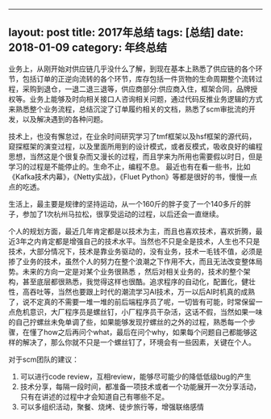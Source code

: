 
---
layout: post
title: 2017年总结
tags: [总结]
date: 2018-01-09
category: 年终总结
---

业务上，从刚开始对供应链几乎没什么了解，到现在基本上熟悉了供应链的各个环节，包括订单的正逆向流转的各个环节，库存包括一件货物的生命周期整个流转过程，采购到退仓，一退二退三退等，供应商部分:供应商入住，框架合同，品牌授权等。业务上能够及时向相关接口人咨询相关问题，通过代码反推业务逻辑的方式来熟悉整个业务流程，总结沉淀了订单履约相关的文档，熟悉了scm审批流的开发，以及解决遇到的各种问题。

技术上，也没有懈怠过，在业余时间研究学习了tmf框架以及hsf框架的源代码，窥探框架的演变过程，以及里面所用到的设计模式，或者反模式，吸收良好的编程思想，当然这是个很复杂而又漫长的过程，而且学来为所用也需要假以时日，但是学习的过程是不能停止的。生命不止，编程不息。
最近也有在看一些书，比如《Kafka技术内幕》，《Netty实战》，《Fluet  Python》等都是很好的书，慢慢一点点的吃透。

生活上，最主要是规律的坚持运动，从一个160斤的胖子变了一个140多斤的胖子，参加了1次杭州马拉松，很享受运动的过程，以后还会一直继续。

个人的规划方面，最近几年肯定都是以技术为主，而且也喜欢技术，喜欢折腾，最近3年之内肯定都是增强自己的技术水平。当然也不只是全是技术，人生也不只是技术，大部分情况下，技术是靠业务驱动的，没有业务，技术一毛钱不值，必须是掺了业务的技术，虽然个人的努力在整个浪潮之下作用不大，而且无法改变整体局势。未来的方向一定是对某个业务很熟悉 ，然后对相关业务的，技术的整个架构，甚至底层都很熟悉，我觉得这样也很酷。追求程序的自动化，配置化，健壮性，高吞吐等，当然也要跟上时代的潮流学习AI技术，万一以后AI时机真的成熟了，说不定真的不需要一堆一堆的前后端程序员了呢，一切皆有可能，时常保留一点危机意识，大厂程序员是螺丝钉，小厂程序员干杂活，这话不假，当然如果一味的自己拧螺丝未免单调了些，如果能够发现拧螺丝的之外的过程，熟悉每一个步骤，在懂了how之后再问个what，最后在问个why，如果每个问题自己都能够这样的解决了，那么你就不只是一个螺丝钉了，环境会有一些因素，关键在个人。

对于scm团队的建议：
1. 可以进行code review，互相review，能够尽可能少的降低低级bug的产生
2. 技术分享，每隔一段时间，都准备一项技术或者一个功能展开一次分享活动，只有在讲述的过程中才会知道自己有哪些不足。
3. 可以多组织活动，聚餐、烧烤、徒步旅行等，增强联络感情